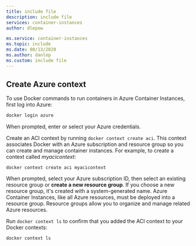 ```yaml
---
title: include file
description: include file
services: container-instances
author: dlepow

ms.service: container-instances
ms.topic: include
ms.date: 08/13/2020
ms.author: danlep
ms.custom: include file
---
```


## Create Azure context

To use Docker commands to run containers in Azure Container Instances, first log into Azure:

```bash
docker login azure
```

When prompted, enter or select your Azure credentials.


Create an ACI context by running `docker context create aci`. This context associates Docker with an Azure subscription and resource group so you can create and manage container instances. For example, to create a context called *myacicontext*:

```
docker context create aci myacicontext
```

When prompted, select your Azure subscription ID, then select an existing resource group or **create a new resource group**. If you choose a new resource group, it's created with a system-generated name. Azure Container Instances, like all Azure resources, must be deployed into a resource group. Resource groups allow you to organize and manage related Azure resources.


Run `docker context ls` to confirm that you added the ACI context to your Docker contexts:

```
docker context ls
```
